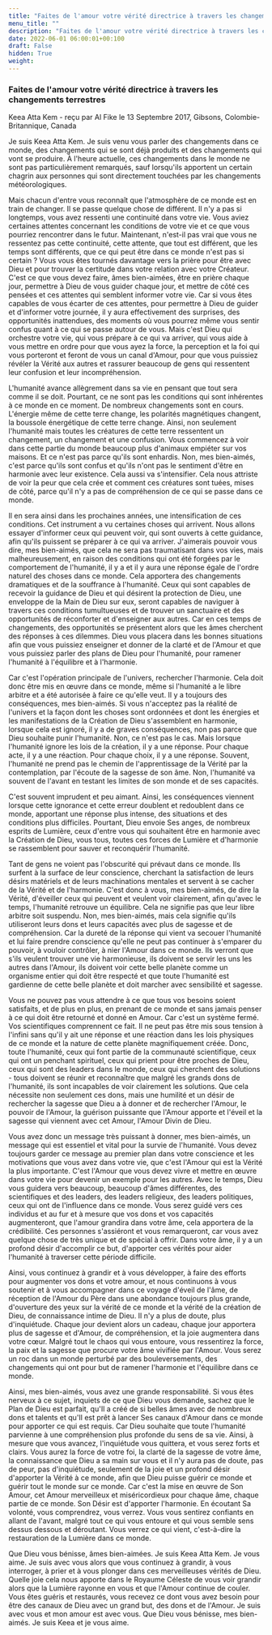 ```yaml
---
title: "Faites de l'amour votre vérité directrice à travers les changements terrestres"
menu_title: ""
description: "Faites de l'amour votre vérité directrice à travers les changements terrestres"
date: 2022-06-01 06:00:01+00:100
draft: False
hidden: True
weight:
---
```

### Faites de l'amour votre vérité directrice à travers les changements terrestres

Keea Atta Kem - reçu par Al Fike le 13 Septembre 2017, Gibsons, Colombie-Britannique, Canada

Je suis Keea Atta Kem. Je suis venu vous parler des changements dans ce monde, des changements qui se sont déjà produits et des changements qui vont se produire. À l'heure actuelle, ces changements dans le monde ne sont pas particulièrement remarqués, sauf lorsqu'ils apportent un certain chagrin aux personnes qui sont directement touchées par les changements météorologiques.

Mais chacun d'entre vous reconnaît que l'atmosphère de ce monde est en train de changer. Il se passe quelque chose de différent. Il n'y a pas si longtemps, vous avez ressenti une continuité dans votre vie. Vous aviez certaines attentes concernant les conditions de votre vie et ce que vous pourriez rencontrer dans le futur. Maintenant, n'est-il pas vrai que vous ne ressentez pas cette continuité, cette attente, que tout est différent, que les temps sont différents, que ce qui peut être dans ce monde n'est pas si certain ? Vous vous êtes tournés davantage vers la prière pour être avec Dieu et pour trouver la certitude dans votre relation avec votre Créateur. C'est ce que vous devez faire, âmes bien-aimées, être en prière chaque jour, permettre à Dieu de vous guider chaque jour, et mettre de côté ces pensées et ces attentes qui semblent informer votre vie. Car si vous êtes capables de vous écarter de ces attentes, pour permettre à Dieu de guider et d'informer votre journée, il y aura effectivement des surprises, des opportunités inattendues, des moments où vous pourrez même vous sentir confus quant à ce qui se passe autour de vous. Mais c'est Dieu qui orchestre votre vie, qui vous prépare à ce qui va arriver, qui vous aide à vous mettre en ordre pour que vous ayez la force, la perception et la foi qui vous porteront et feront de vous un canal d'Amour, pour que vous puissiez révéler la Vérité aux autres et rassurer beaucoup de gens qui ressentent leur confusion et leur incompréhension.

L'humanité avance allègrement dans sa vie en pensant que tout sera comme il se doit. Pourtant, ce ne sont pas les conditions qui sont inhérentes à ce monde en ce moment. De nombreux changements sont en cours. L'énergie même de cette terre change, les polarités magnétiques changent, la boussole énergétique de cette terre change. Ainsi, non seulement l'humanité mais toutes les créatures de cette terre ressentent un changement, un changement et une confusion. Vous commencez à voir dans cette partie du monde beaucoup plus d'animaux empiéter sur vos maisons. Et ce n'est pas parce qu'ils sont enhardis. Non, mes bien-aimés, c'est parce qu'ils sont confus et qu'ils n'ont pas le sentiment d'être en harmonie avec leur existence. Cela aussi va s'intensifier. Cela nous attriste de voir la peur que cela crée et comment ces créatures sont tuées, mises de côté, parce qu'il n'y a pas de compréhension de ce qui se passe dans ce monde.

Il en sera ainsi dans les prochaines années, une intensification de ces conditions. Cet instrument a vu certaines choses qui arrivent. Nous allons essayer d'informer ceux qui peuvent voir, qui sont ouverts à cette guidance, afin qu'ils puissent se préparer à ce qui va arriver. J'aimerais pouvoir vous dire, mes bien-aimés, que cela ne sera pas traumatisant dans vos vies, mais malheureusement, en raison des conditions qui ont été forgées par le comportement de l'humanité, il y a et il y aura une réponse égale de l'ordre naturel des choses dans ce monde. Cela apportera des changements dramatiques et de la souffrance à l'humanité. Ceux qui sont capables de recevoir la guidance de Dieu et qui désirent la protection de Dieu, une enveloppe de la Main de Dieu sur eux, seront capables de naviguer à travers ces conditions tumultueuses et de trouver un sanctuaire et des opportunités de réconforter et d'enseigner aux autres. Car en ces temps de changements, des opportunités se présentent alors que les âmes cherchent des réponses à ces dilemmes. Dieu vous placera dans les bonnes situations afin que vous puissiez enseigner et donner de la clarté et de l'Amour et que vous puissiez parler des plans de Dieu pour l'humanité, pour ramener l'humanité à l'équilibre et à l'harmonie.

Car c'est l'opération principale de l'univers, rechercher l'harmonie. Cela doit donc être mis en œuvre dans ce monde, même si l'humanité a le libre arbitre et a été autorisée à faire ce qu'elle veut. Il y a toujours des conséquences, mes bien-aimés. Si vous n'acceptez pas la réalité de l'univers et la façon dont les choses sont ordonnées et dont les énergies et les manifestations de la Création de Dieu s'assemblent en harmonie, lorsque cela est ignoré, il y a de graves conséquences, non pas parce que Dieu souhaite punir l'humanité. Non, ce n'est pas le cas. Mais lorsque l'humanité ignore les lois de la création, il y a une réponse. Pour chaque acte, il y a une réaction. Pour chaque choix, il y a une réponse. Souvent, l'humanité ne prend pas le chemin de l'apprentissage de la Vérité par la contemplation, par l'écoute de la sagesse de son âme. Non, l'humanité va souvent de l'avant en testant les limites de son monde et de ses capacités.

C'est souvent imprudent et peu aimant. Ainsi, les conséquences viennent lorsque cette ignorance et cette erreur doublent et redoublent dans ce monde, apportant une réponse plus intense, des situations et des conditions plus difficiles. Pourtant, Dieu envoie Ses anges, de nombreux esprits de Lumière, ceux d'entre vous qui souhaitent être en harmonie avec la Création de Dieu, vous tous, toutes ces forces de Lumière et d'harmonie se rassemblent pour sauver et reconquérir l'humanité.

Tant de gens ne voient pas l'obscurité qui prévaut dans ce monde. Ils surfent à la surface de leur conscience, cherchant la satisfaction de leurs désirs matériels et de leurs machinations mentales et servent à se cacher de la Vérité et de l'harmonie. C'est donc à vous, mes bien-aimés, de dire la Vérité, d'éveiller ceux qui peuvent et veulent voir clairement, afin qu'avec le temps, l'humanité retrouve un équilibre. Cela ne signifie pas que leur libre arbitre soit suspendu. Non, mes bien-aimés, mais cela signifie qu'ils utiliseront leurs dons et leurs capacités avec plus de sagesse et de compréhension. Car la dureté de la réponse qui vient va secouer l'humanité et lui faire prendre conscience qu'elle ne peut pas continuer à s'emparer du pouvoir, à vouloir contrôler, à nier l'Amour dans ce monde. Ils verront que s'ils veulent trouver une vie harmonieuse, ils doivent se servir les uns les autres dans l'Amour, ils doivent voir cette belle planète comme un organisme entier qui doit être respecté et que toute l'humanité est gardienne de cette belle planète et doit marcher avec sensibilité et sagesse.

Vous ne pouvez pas vous attendre à ce que tous vos besoins soient satisfaits, et de plus en plus, en prenant de ce monde et sans jamais penser à ce qui doit être retourné et donné en Amour. Car c'est un système fermé. Vos scientifiques comprennent ce fait. Il ne peut pas être mis sous tension à l'infini sans qu'il y ait une réponse et une réaction dans les lois physiques de ce monde et la nature de cette planète magnifiquement créée. Donc, toute l'humanité, ceux qui font partie de la communauté scientifique, ceux qui ont un penchant spirituel, ceux qui prient pour être proches de Dieu, ceux qui sont des leaders dans le monde, ceux qui cherchent des solutions - tous doivent se réunir et reconnaître que malgré les grands dons de l'humanité, ils sont incapables de voir clairement les solutions. Que cela nécessite non seulement ces dons, mais une humilité et un désir de rechercher la sagesse que Dieu a à donner et de rechercher l'Amour, le pouvoir de l'Amour, la guérison puissante que l'Amour apporte et l'éveil et la sagesse qui viennent avec cet Amour, l'Amour Divin de Dieu.

Vous avez donc un message très puissant à donner, mes bien-aimés, un message qui est essentiel et vital pour la survie de l'humanité. Vous devez toujours garder ce message au premier plan dans votre conscience et les motivations que vous avez dans votre vie, que c'est l'Amour qui est la Vérité la plus importante. C'est l'Amour que vous devez vivre et mettre en œuvre dans votre vie pour devenir un exemple pour les autres. Avec le temps, Dieu vous guidera vers beaucoup, beaucoup d'âmes différentes, des scientifiques et des leaders, des leaders religieux, des leaders politiques, ceux qui ont de l'influence dans ce monde. Vous serez guidé vers ces individus et au fur et à mesure que vos dons et vos capacités augmenteront, que l'amour grandira dans votre âme, cela apportera de la crédibilité. Ces personnes s'assiéront et vous remarqueront, car vous avez quelque chose de très unique et de spécial à offrir. Dans votre âme, il y a un profond désir d'accomplir ce but, d'apporter ces vérités pour aider l'humanité à traverser cette période difficile.

Ainsi, vous continuez à grandir et à vous développer, à faire des efforts pour augmenter vos dons et votre amour, et nous continuons à vous soutenir et à vous accompagner dans ce voyage d'éveil de l'âme, de réception de l'Amour du Père dans une abondance toujours plus grande, d'ouverture des yeux sur la vérité de ce monde et la vérité de la création de Dieu, de connaissance intime de Dieu. Il n'y a plus de doute, plus d'inquiétude. Chaque jour devient alors un cadeau, chaque jour apportera plus de sagesse et d'Amour, de compréhension, et la joie augmentera dans votre cœur. Malgré tout le chaos qui vous entoure, vous ressentirez la force, la paix et la sagesse que procure votre âme vivifiée par l'Amour. Vous serez un roc dans un monde perturbé par des bouleversements, des changements qui ont pour but de ramener l'harmonie et l'équilibre dans ce monde.

Ainsi, mes bien-aimés, vous avez une grande responsabilité. Si vous êtes nerveux à ce sujet, inquiets de ce que Dieu vous demande, sachez que le Plan de Dieu est parfait, qu'Il a créé de si belles âmes avec de nombreux dons et talents et qu'Il est prêt à lancer Ses canaux d'Amour dans ce monde pour apporter ce qui est requis. Car Dieu souhaite que toute l'humanité parvienne à une compréhension plus profonde du sens de sa vie. Ainsi, à mesure que vous avancez, l'inquiétude vous quittera, et vous serez forts et clairs. Vous aurez la force de votre foi, la clarté de la sagesse de votre âme, la connaissance que Dieu a sa main sur vous et il n'y aura pas de doute, pas de peur, pas d'inquiétude, seulement de la joie et un profond désir d'apporter la Vérité à ce monde, afin que Dieu puisse guérir ce monde et guérir tout le monde sur ce monde. Car c'est la mise en œuvre de Son Amour, cet Amour merveilleux et miséricordieux pour chaque âme, chaque partie de ce monde. Son Désir est d'apporter l'harmonie. En écoutant Sa volonté, vous comprendrez, vous verrez. Vous vous sentirez confiants en allant de l'avant, malgré tout ce qui vous entoure et qui vous semble sens dessus dessous et déroutant. Vous verrez ce qui vient, c'est-à-dire la restauration de la Lumière dans ce monde.

Que Dieu vous bénisse, âmes bien-aimées. Je suis Keea Atta Kem. Je vous aime. Je suis avec vous alors que vous continuez à grandir, à vous interroger, à prier et à vous plonger dans ces merveilleuses vérités de Dieu. Quelle joie cela nous apporte dans le Royaume Céleste de vous voir grandir alors que la Lumière rayonne en vous et que l'Amour continue de couler. Vous êtes guéris et restaurés, vous recevez ce dont vous avez besoin pour être des canaux de Dieu avec un grand but, des dons et de l'Amour. Je suis avec vous et mon amour est avec vous. Que Dieu vous bénisse, mes bien-aimés. Je suis Keea et je vous aime.
